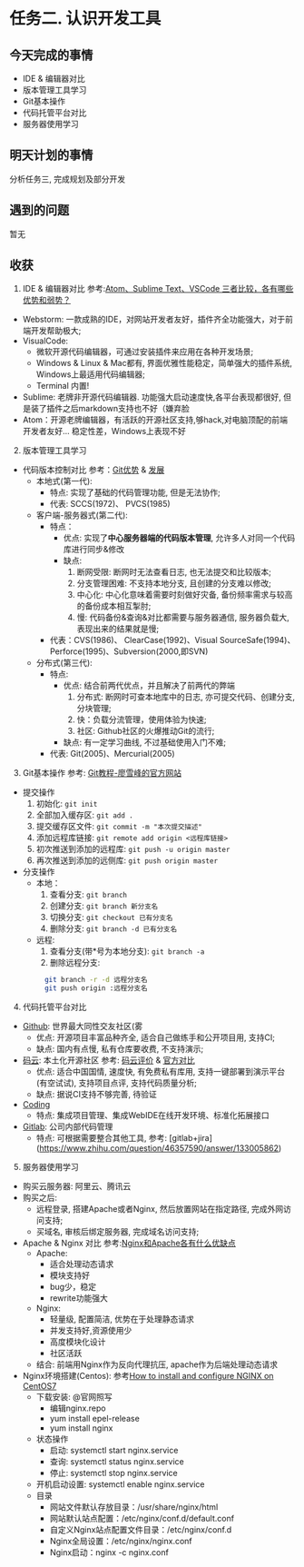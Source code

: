 # 任务二. 认识开发工具

## 今天完成的事情

- IDE & 编辑器对比
- 版本管理工具学习
- Git基本操作
- 代码托管平台对比
- 服务器使用学习

## 明天计划的事情

分析任务三, 完成规划及部分开发

## 遇到的问题

暂无

## 收获

1. IDE & 编辑器对比  参考:[Atom、Sublime Text、VSCode 三者比较，各有哪些优势和弱势？](https://www.zhihu.com/question/41857899?sort=created)
  - Webstorm: 一款成熟的IDE，对网站开发者友好，插件齐全功能强大，对于前端开发帮助极大;
  - VisualCode: 
    - 微软开源代码编辑器，可通过安装插件来应用在各种开发场景;
    - Windows & Linux & Mac都有, 界面优雅性能稳定，简单强大的插件系统, Windows上最适用代码编辑器;
    - Terminal 内置!
  - Sublime: 老牌非开源代码编辑器. 功能强大启动速度快,各平台表现都很好, 但是装了插件之后markdown支持也不好（嫌弃脸
  - Atom：开源老牌编辑器，有活跃的开源社区支持,够hack,对电脑顶配的前端开发者友好... 稳定性差，Windows上表现不好

2. 版本管理工具学习
  - 代码版本控制对比 参考：[Git优势](https://www.zhihu.com/question/19601997) & [发展](https://www.zhihu.com/question/25491925)
    - 本地式(第一代):
      - 特点: 实现了基础的代码管理功能, 但是无法协作;
      - 代表: SCCS(1972)、 PVCS(1985)
    - 客户端-服务器式(第二代):
      - 特点：
        - 优点: 实现了**中心服务器端的代码版本管理**, 允许多人对同一个代码库进行同步&修改
        - 缺点:
          1. 断网受限: 断网时无法查看日志, 也无法提交和比较版本;
          2. 分支管理困难: 不支持本地分支, 且创建的分支难以修改;
          3. 中心化: 中心化意味着需要时刻做好灾备, 备份频率需求与较高的备份成本相互掣肘;
          4. 慢: 代码备份&查询&对比都需要与服务器通信, 服务器负载大, 表现出来的结果就是慢;
      - 代表：CVS(1986)、 ClearCase(1992)、Visual SourceSafe(1994)、Perforce(1995)、Subversion(2000,即SVN)
    - 分布式(第三代):
      - 特点:
        - 优点: 结合前两代优点，并且解决了前两代的弊端
          1. 分布式: 断网时可查本地库中的日志, 亦可提交代码、创建分支, 分块管理;
          2. 快：负载分流管理，使用体验为快速;
          3. 社区: Github社区的火爆推动Git的流行;
        - 缺点: 有一定学习曲线, 不过基础使用入门不难;
      - 代表: Git(2005)、Mercurial(2005)
3. Git基本操作 参考: [Git教程-廖雪峰的官方网站](https://www.liaoxuefeng.com/wiki/0013739516305929606dd18361248578c67b8067c8c017b000/001373962845513aefd77a99f4145f0a2c7a7ca057e7570000)
  - 提交操作
    1. 初始化: ```git init```
    2. 全部加入缓存区: ```git add .```
    3. 提交缓存区文件: ```git commit -m "本次提交描述"```
    4. 添加远程库链接: ```git remote add origin <远程库链接>```
    5. 初次推送到添加的远程库: ```git push -u origin master```
    6. 再次推送到添加的远侧库: ```git push origin master```
  - 分支操作
    - 本地：
      1. 查看分支: ```git branch```
      2. 创建分支: ```git branch 新分支名```
      3. 切换分支: ```git checkout 已有分支名```
      4. 删除分支: ```git branch -d 已有分支名```
    - 远程:
      1. 查看分支(带*号为本地分支): ```git branch -a```
      2. 删除远程分支:
      ``` bash
        git branch -r -d 远程分支名
        git push origin :远程分支名
      ``` 
4. 代码托管平台对比
  - [Github](https://github.com/): 世界最大同性交友社区(雾 
    - 优点: 开源项目丰富品种齐全, 适合自己做练手和公开项目用, 支持CI;
    - 缺点: 国内有点慢, 私有仓库要收费, 不支持演示;
  - [码云](https://gitee.com/contrast): 本土化开源社区 参考: [码云评价](https://www.zhihu.com/question/50212423) & [官方对比](https://gitee.com/contrast)
    - 优点: 适合中国国情, 速度快, 有免费私有库用, 支持一键部署到演示平台(有空试试), 支持项目点评, 支持代码质量分析;
    - 缺点: 据说CI支持不够完善, 待验证
  - [Coding](https://coding.net/)
    - 特点: 集成项目管理、集成WebIDE在线开发环境、标准化拓展接口
  - [Gitlab](https://about.gitlab.com/): 公司内部代码管理
    - 特点: 可根据需要整合其他工具, 参考: [gitlab+jira] (https://www.zhihu.com/question/46357590/answer/133005862)
5. 服务器使用学习
  - 购买云服务器: 阿里云、腾讯云
  - 购买之后:
    - 远程登录, 搭建Apache或者Nginx, 然后放置网站在指定路径, 完成外网访问支持;
    - 买域名, 审核后绑定服务器, 完成域名访问支持; 
  - Apache & Nginx 对比 参考:[Nginx和Apache各有什么优缺点](https://www.zhihu.com/question/19571087)
    - Apache:
      - 适合处理动态请求
      - 模块支持好
      - bug少，稳定
      - rewrite功能强大
    - Nginx:
      - 轻量级, 配置简洁, 优势在于处理静态请求
      - 并发支持好,资源使用少
      - 高度模块化设计
      - 社区活跃
    - 结合: 前端用Nginx作为反向代理抗压, apache作为后端处理动态请求
  - Nginx环境搭建(Centos): 参考[How to install and configure NGINX on CentOS7](https://www.godaddy.com/garage/how-to-install-and-configure-nginx-on-centos-7/) 
    - 下载安装: @官网照写
      - 编辑nginx.repo
      - yum install epel-release
      - yum install nginx
    - 状态操作
      - 启动: systemctl start nginx.service
      - 查询: systemctl status nginx.service
      - 停止: systemctl stop nginx.service
    - 开机启动设置: systemctl enable nginx.service 
    - 目录
      - 网站文件默认存放目录：/usr/share/nginx/html
      - 网站默认站点配置：/etc/nginx/conf.d/default.conf
      - 自定义Nginx站点配置文件目录：/etc/nginx/conf.d
      - Nginx全局设置：/etc/nginx/nginx.conf
      - Nginx启动：nginx -c nginx.conf
